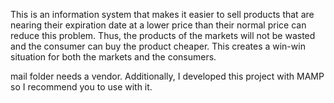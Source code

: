 This is an information system that makes it easier to sell products that are nearing their
expiration date at a lower price than their normal price can reduce this problem. Thus, the
products of the markets will not be wasted and the consumer can buy the product cheaper.
This creates a win-win situation for both the markets and the consumers.

mail folder needs a vendor. Additionally, I developed this project with MAMP so I recommend you to use with it. 

